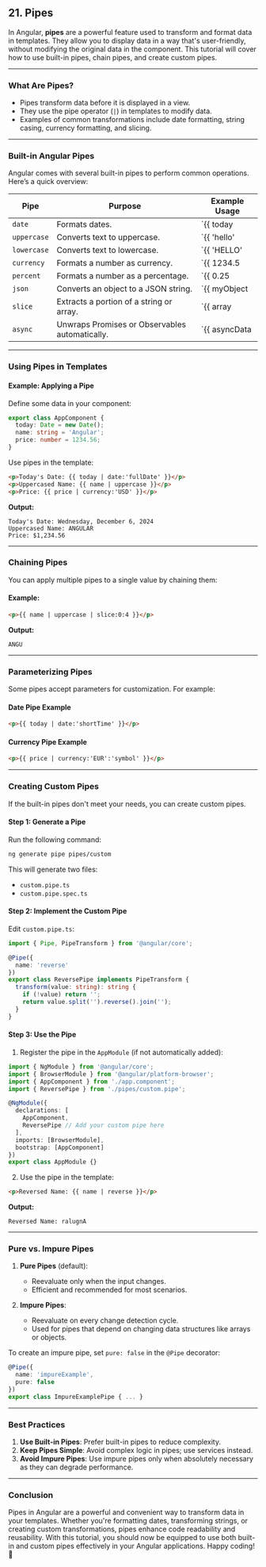 ## 21. Pipes

In Angular, **pipes** are a powerful feature used to transform and format data in templates. They allow you to display data in a way that's user-friendly, without modifying the original data in the component. This tutorial will cover how to use built-in pipes, chain pipes, and create custom pipes.

---

### **What Are Pipes?**
- Pipes transform data before it is displayed in a view.
- They use the pipe operator (`|`) in templates to modify data.
- Examples of common transformations include date formatting, string casing, currency formatting, and slicing.

---

### **Built-in Angular Pipes**
Angular comes with several built-in pipes to perform common operations. Here’s a quick overview:

| **Pipe**       | **Purpose**                                                  | **Example Usage**              |
|-----------------|--------------------------------------------------------------|---------------------------------|
| `date`         | Formats dates.                                               | `{{ today | date:'shortDate' }}` |
| `uppercase`    | Converts text to uppercase.                                   | `{{ 'hello' | uppercase }}`     |
| `lowercase`    | Converts text to lowercase.                                   | `{{ 'HELLO' | lowercase }}`     |
| `currency`     | Formats a number as currency.                                 | `{{ 1234.5 | currency:'USD' }}` |
| `percent`      | Formats a number as a percentage.                             | `{{ 0.25 | percent }}`          |
| `json`         | Converts an object to a JSON string.                          | `{{ myObject | json }}`         |
| `slice`        | Extracts a portion of a string or array.                      | `{{ array | slice:1:3 }}`       |
| `async`        | Unwraps Promises or Observables automatically.                | `{{ asyncData | async }}`       |

---

### **Using Pipes in Templates**

#### **Example: Applying a Pipe**
Define some data in your component:

```typescript
export class AppComponent {
  today: Date = new Date();
  name: string = 'Angular';
  price: number = 1234.56;
}
```

Use pipes in the template:

```html
<p>Today's Date: {{ today | date:'fullDate' }}</p>
<p>Uppercased Name: {{ name | uppercase }}</p>
<p>Price: {{ price | currency:'USD' }}</p>
```

**Output:**
```
Today's Date: Wednesday, December 6, 2024
Uppercased Name: ANGULAR
Price: $1,234.56
```

---

### **Chaining Pipes**

You can apply multiple pipes to a single value by chaining them:

#### **Example:**
```html
<p>{{ name | uppercase | slice:0:4 }}</p>
```

**Output:**
```
ANGU
```

---

### **Parameterizing Pipes**

Some pipes accept parameters for customization. For example:

#### **Date Pipe Example**
```html
<p>{{ today | date:'shortTime' }}</p>
```

#### **Currency Pipe Example**
```html
<p>{{ price | currency:'EUR':'symbol' }}</p>
```

---

### **Creating Custom Pipes**

If the built-in pipes don't meet your needs, you can create custom pipes.

#### **Step 1: Generate a Pipe**

Run the following command:

```bash
ng generate pipe pipes/custom
```

This will generate two files:
- `custom.pipe.ts`
- `custom.pipe.spec.ts`

#### **Step 2: Implement the Custom Pipe**

Edit `custom.pipe.ts`:

```typescript
import { Pipe, PipeTransform } from '@angular/core';

@Pipe({
  name: 'reverse'
})
export class ReversePipe implements PipeTransform {
  transform(value: string): string {
    if (!value) return '';
    return value.split('').reverse().join('');
  }
}
```

#### **Step 3: Use the Pipe**

1. Register the pipe in the `AppModule` (if not automatically added):

```typescript
import { NgModule } from '@angular/core';
import { BrowserModule } from '@angular/platform-browser';
import { AppComponent } from './app.component';
import { ReversePipe } from './pipes/custom.pipe';

@NgModule({
  declarations: [
    AppComponent,
    ReversePipe // Add your custom pipe here
  ],
  imports: [BrowserModule],
  bootstrap: [AppComponent]
})
export class AppModule {}
```

2. Use the pipe in the template:

```html
<p>Reversed Name: {{ name | reverse }}</p>
```

**Output:**
```
Reversed Name: ralugnA
```

---

### **Pure vs. Impure Pipes**

1. **Pure Pipes** (default):
   - Reevaluate only when the input changes.
   - Efficient and recommended for most scenarios.

2. **Impure Pipes**:
   - Reevaluate on every change detection cycle.
   - Used for pipes that depend on changing data structures like arrays or objects.

To create an impure pipe, set `pure: false` in the `@Pipe` decorator:

```typescript
@Pipe({
  name: 'impureExample',
  pure: false
})
export class ImpureExamplePipe { ... }
```

---

### **Best Practices**
1. **Use Built-in Pipes**: Prefer built-in pipes to reduce complexity.
2. **Keep Pipes Simple**: Avoid complex logic in pipes; use services instead.
3. **Avoid Impure Pipes**: Use impure pipes only when absolutely necessary as they can degrade performance.

---

### **Conclusion**
Pipes in Angular are a powerful and convenient way to transform data in your templates. Whether you're formatting dates, transforming strings, or creating custom transformations, pipes enhance code readability and reusability. With this tutorial, you should now be equipped to use both built-in and custom pipes effectively in your Angular applications. Happy coding! 🎉
